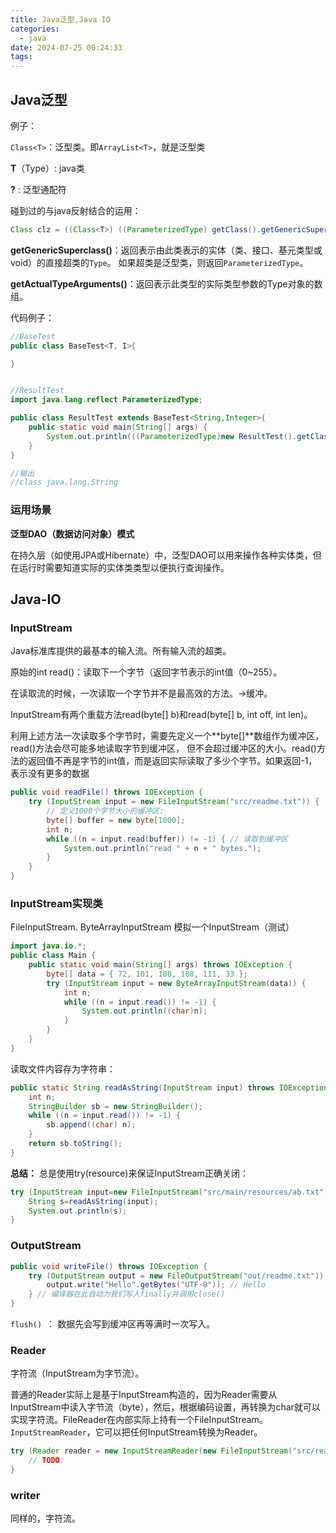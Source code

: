 ```yaml
---
title: Java泛型,Java IO
categories:
  - java
date: 2024-07-25 00:24:33
tags:
---
```


<!-- more -->

## Java泛型
例子：

`Class<T>`：泛型类。即`ArrayList<T>`，就是泛型类

**T**（Type）: java类

**?** :  泛型通配符



碰到过的与java反射结合的运用：

```java
Class clz = ((Class<T>) ((ParameterizedType) getClass().getGenericSuperclass())).getActualTypeArguments()[0];
```
**getGenericSuperclass()**：返回表示由此类表示的实体（类、接口、基元类型或void）的直接超类的`Type`。
如果超类是泛型类，则返回`ParameterizedType`。

**getActualTypeArguments()**：返回表示此类型的实际类型参数的Type对象的数组。

代码例子：

```java
//BaseTest
public class BaseTest<T, I>{

}
```

```java

//ResultTest
import java.lang.reflect.ParameterizedType;

public class ResultTest extends BaseTest<String,Integer>{
    public static void main(String[] args) {
        System.out.println(((ParameterizedType)new ResultTest().getClass().getGenericSuperclass()).getActualTypeArguments()[0]);
    }
}

//输出
//class java.lang.String

```

### 运用场景

**泛型DAO（数据访问对象）模式**

在持久层（如使用JPA或Hibernate）中，泛型DAO可以用来操作各种实体类，但在运行时需要知道实际的实体类类型以便执行查询操作。



## Java-IO

### InputStream
Java标准库提供的最基本的输入流。所有输入流的超类。

原始的int read()：读取下一个字节（返回字节表示的int值（0~255）。

在读取流的时候，一次读取一个字节并不是最高效的方法。->缓冲。

InputStream有两个重载方法read(byte[] b)和read(byte[] b, int off, int len)。

利用上述方法一次读取多个字节时，需要先定义一个**byte[]**数组作为缓冲区，read()方法会尽可能多地读取字节到缓冲区， 但不会超过缓冲区的大小。read()方法的返回值不再是字节的int值，而是返回实际读取了多少个字节。如果返回-1，表示没有更多的数据


```java
public void readFile() throws IOException {
    try (InputStream input = new FileInputStream("src/readme.txt")) {
        // 定义1000个字节大小的缓冲区:
        byte[] buffer = new byte[1000];
        int n;
        while ((n = input.read(buffer)) != -1) { // 读取到缓冲区
            System.out.println("read " + n + " bytes.");
        }
    }
}
```

### InputStream实现类

FileInputStream.
ByteArrayInputStream 模拟一个InputStream（测试）



```java
import java.io.*;
public class Main {
    public static void main(String[] args) throws IOException {
        byte[] data = { 72, 101, 108, 108, 111, 33 };
        try (InputStream input = new ByteArrayInputStream(data)) {
            int n;
            while ((n = input.read()) != -1) {
                System.out.println((char)n);
            }
        }
    }
}
```


读取文件内容存为字符串：

```java
public static String readAsString(InputStream input) throws IOException {
    int n;
    StringBuilder sb = new StringBuilder();
    while ((n = input.read()) != -1) {
        sb.append((char) n);
    }
    return sb.toString();
}
```

**总结：**
总是使用try(resource)来保证InputStream正确关闭：


```java
try (InputStream input=new FileInputStream("src/main/resources/ab.txt");){
    String s=readAsString(input);
    System.out.println(s);
}
```

### OutputStream


```java
public void writeFile() throws IOException {
    try (OutputStream output = new FileOutputStream("out/readme.txt")) {
        output.write("Hello".getBytes("UTF-8")); // Hello
    } // 编译器在此自动为我们写入finally并调用close()
}
```

`flush() `：
数据先会写到缓冲区再等满时一次写入。


### Reader 
字符流（InputStream为字节流）。

普通的Reader实际上是基于InputStream构造的，因为Reader需要从InputStream中读入字节流（byte），然后，根据编码设置，再转换为char就可以实现字符流。FileReader在内部实际上持有一个FileInputStream。 `InputStreamReader`，它可以把任何InputStream转换为Reader。 

```java
try (Reader reader = new InputStreamReader(new FileInputStream("src/readme.txt"), "UTF-8")) {
    // TODO:
}
```

### writer
同样的，字符流。